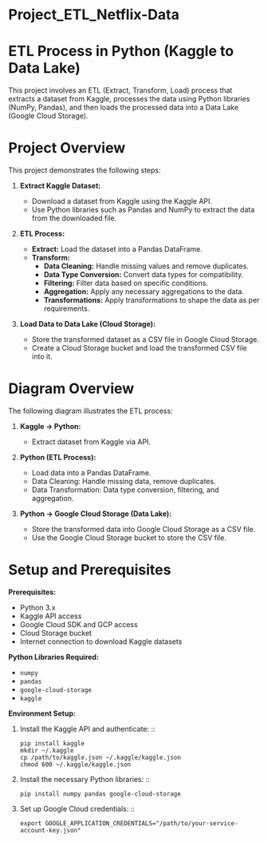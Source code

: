 # Project_ETL_Netflix-Data


ETL Process in Python (Kaggle to Data Lake)
===================================

This project involves an ETL (Extract, Transform, Load) process that extracts a dataset from Kaggle, processes the data using Python libraries (NumPy, Pandas), and then loads the processed data into a Data Lake (Google Cloud Storage).

Project Overview
================

This project demonstrates the following steps:

1. **Extract Kaggle Dataset:**
   - Download a dataset from Kaggle using the Kaggle API.
   - Use Python libraries such as Pandas and NumPy to extract the data from the downloaded file.

2. **ETL Process:**
   - **Extract:** Load the dataset into a Pandas DataFrame.
   - **Transform:**
     - **Data Cleaning:** Handle missing values and remove duplicates.
     - **Data Type Conversion:** Convert data types for compatibility.
     - **Filtering:** Filter data based on specific conditions.
     - **Aggregation:** Apply any necessary aggregations to the data.
     - **Transformations:** Apply transformations to shape the data as per requirements.

3. **Load Data to Data Lake (Cloud Storage):**
   - Store the transformed dataset as a CSV file in Google Cloud Storage.
   - Create a Cloud Storage bucket and load the transformed CSV file into it.

Diagram Overview
================

The following diagram illustrates the ETL process:

1. **Kaggle → Python:**
   - Extract dataset from Kaggle via API.
   
2. **Python (ETL Process):**
   - Load data into a Pandas DataFrame.
   - Data Cleaning: Handle missing data, remove duplicates.
   - Data Transformation: Data type conversion, filtering, and aggregation.

3. **Python → Google Cloud Storage (Data Lake):**
   - Store the transformed data into Google Cloud Storage as a CSV file.
   - Use the Google Cloud Storage bucket to store the CSV file.

Setup and Prerequisites
=======================

**Prerequisites:**
- Python 3.x
- Kaggle API access
- Google Cloud SDK and GCP access
- Cloud Storage bucket
- Internet connection to download Kaggle datasets

**Python Libraries Required:**
- `numpy`
- `pandas`
- `google-cloud-storage`
- `kaggle`

**Environment Setup:**
1. Install the Kaggle API and authenticate:
   ::
   
       pip install kaggle
       mkdir ~/.kaggle
       cp /path/to/kaggle.json ~/.kaggle/kaggle.json
       chmod 600 ~/.kaggle/kaggle.json

2. Install the necessary Python libraries:
   ::
   
       pip install numpy pandas google-cloud-storage

3. Set up Google Cloud credentials:
   ::
   
       export GOOGLE_APPLICATION_CREDENTIALS="/path/to/your-service-account-key.json"


